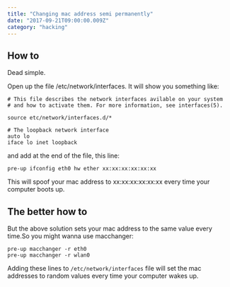 ```yaml
---
title: "Changing mac address semi permanently"
date: "2017-09-21T09:00:00.009Z"
category: "hacking"
---
```

## How to
Dead simple.

Open up the file /etc/network/interfaces. It will show you something like:
```
# This file describes the network interfaces avilable on your system 
# and how to activate them. For more information, see interfaces(5).

source etc/network/interfaces.d/*

# The loopback network interface
auto lo
iface lo inet loopback
```
and add at the end of the file, this line:
```
pre-up ifconfig eth0 hw ether xx:xx:xx:xx:xx:xx
```
This will spoof your mac address to xx:xx:xx:xx:xx:xx every time your computer boots up.

## The better how to
But the above solution sets your mac address to the same value every time.So you might wanna use macchanger:
```
pre-up macchanger -r eth0 
pre-up macchanger -r wlan0
```
Adding these lines to `/etc/network/interfaces` file will set the mac addresses to random values every time your computer wakes up.

